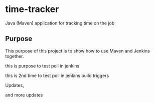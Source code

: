 # time-tracker
Java (Maven) application for tracking time on the job

## Purpose

This purpose of this project is to show how to use Maven and Jenkins together.

this is purpose to test poll in jenkins

this is 2nd time to test poll in jenkins build triggers

Updates, 

and more updates
